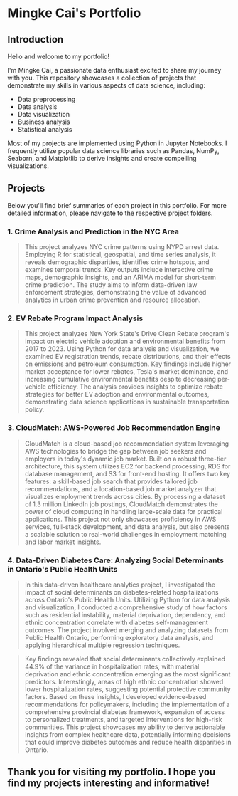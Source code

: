 # Mingke Cai's Portfolio

## Introduction
Hello and welcome to my portfolio!

I'm Mingke Cai, a passionate data enthusiast excited to share my journey with you. 
This repository showcases a collection of projects that demonstrate my skills in various aspects of data science, including:
- Data preprocessing
- Data analysis
- Data visualization
- Business analysis
- Statistical analysis

Most of my projects are implemented using Python in Jupyter Notebooks. 
I frequently utilize popular data science libraries such as Pandas, NumPy, Seaborn, and Matplotlib to derive insights and create compelling visualizations.

## Projects
Below you'll find brief summaries of each project in this portfolio. For more detailed information, please navigate to the respective project folders.

### 1. Crime Analysis and Prediction in the NYC Area
>This project analyzes NYC crime patterns using NYPD arrest data. Employing R for statistical, geospatial, and time series analysis, it reveals demographic disparities, 
>identifies crime hotspots, and examines temporal trends. Key outputs include interactive crime maps, demographic insights, and an ARIMA model for short-term crime 
>prediction. The study aims to inform data-driven law enforcement strategies, demonstrating the value of advanced analytics in urban crime prevention and resource allocation.

### 2. EV Rebate Program Impact Analysis
>This project analyzes New York State's Drive Clean Rebate program's impact on electric vehicle adoption and environmental benefits from 2017 to 2023. Using Python for data 
>analysis and visualization, we examined EV registration trends, rebate distributions, and their effects on emissions and petroleum consumption. Key findings include higher 
>market acceptance for lower rebates, Tesla's market dominance, and increasing cumulative environmental benefits despite decreasing per-vehicle efficiency. The analysis provides 
>insights to optimize rebate strategies for better EV adoption and environmental outcomes, demonstrating data science applications in sustainable transportation policy.

### 3. CloudMatch: AWS-Powered Job Recommendation Engine
>CloudMatch is a cloud-based job recommendation system leveraging AWS technologies to bridge the gap between job seekers and employers in today's dynamic job market. Built on a 
>robust three-tier architecture, this system utilizes EC2 for backend processing, RDS for database management, and S3 for front-end hosting. It offers two key features: a skill-based 
>job search that provides tailored job recommendations, and a location-based job market analyzer that visualizes employment trends across cities. 
>By processing a dataset of 1.3 million LinkedIn job postings, CloudMatch demonstrates the power of cloud computing in handling large-scale data for practical applications. This 
>project not only showcases proficiency in AWS services, full-stack development, and data analysis, but also presents a scalable solution to real-world challenges in employment matching 
>and labor market insights.

### 4. Data-Driven Diabetes Care: Analyzing Social Determinants in Ontario's Public Health Units
>In this data-driven healthcare analytics project, I investigated the impact of social determinants on diabetes-related hospitalizations across Ontario's Public Health Units. Utilizing
>Python for data analysis and visualization, I conducted a comprehensive study of how factors such as residential instability, material deprivation, dependency, and ethnic concentration
>correlate with diabetes self-management outcomes. The project involved merging and analyzing datasets from Public Health Ontario, performing exploratory data analysis, and applying
>hierarchical multiple regression techniques.

>Key findings revealed that social determinants collectively explained 44.9% of the variance in hospitalization rates, with material deprivation and ethnic concentration emerging as the
>most significant predictors. Interestingly, areas of high ethnic concentration showed lower hospitalization rates, suggesting potential protective community factors. Based on these
>insights, I developed evidence-based recommendations for policymakers, including the implementation of a comprehensive provincial diabetes framework, expansion of access to personalized
>treatments, and targeted interventions for high-risk communities. This project showcases my ability to derive actionable insights from complex healthcare data, potentially informing
>decisions that could improve diabetes outcomes and reduce health disparities in Ontario.

## Thank you for visiting my portfolio. I hope you find my projects interesting and informative!
